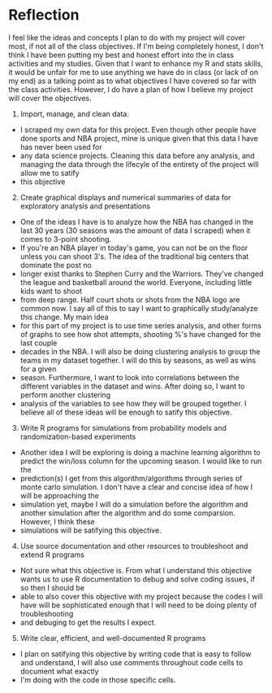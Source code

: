 # Reflection 

I feel like the ideas and concepts I plan to do with my project will cover most, if not all of the class objectives. If I'm being completely honest, I don't think I have 
been putting my best and honest effort into the in class activities and my studies. Given that I want to enhance my R and stats skills, it would be unfair for me to use
anything we have do in class (or lack of on my end) as a talking point as to what objectives I have covered so far with the class activities. However, I do have a plan of
how I believe my project will cover the objectives. 

1. Import, manage, and clean data.
  * I scraped my own data for this project. Even though other people have done sports and NBA project, mine is unique given that this data I have has never been used for
  * any data science projects. Cleaning this data before any analysis, and managing the data through the lifecyle of the entirety of the project will allow me to satify
  * this objective

2. Create graphical displays and numerical summaries of data for exploratory analysis and presentations
  * One of the ideas I have is to analyze how the NBA has changed in the last 30 years (30 seasons was the amount of data I scraped) when it comes to 3-point shooting.
  * If you're an NBA player in today's game, you can not be on the floor unless you can shoot 3's. The idea of the traditional big centers that dominate the post no 
  * longer exist thanks to Stephen Curry and the Warriors. They've changed the league and basketball around the world. Everyone, including little kids want to shoot
  * from deep range. Half court shots or shots from the NBA logo are common now. I say all of this to say I want to graphically study/analyze this change. My main idea
  * for this part of my project is to use time series analysis, and other forms of graphs to see how shot attempts, shooting %'s have changed for the last couple 
  * decades in the NBA. I will also be doing clustering analysis to group the teams in my dataset together. I will do this by seasons, as well as wins for a given 
  * season. Furthermore, I want to look into correlations between the different variables in the dataset and wins. After doing so, I want to perform another clustering
  * analysis of the variables to see how they will be grouped together. I believe all of these ideas will be enough to satify this objective. 
 
 3. Write R programs for simulations from probability models and randomization-based experiments
  * Another idea I will be exploring is doing a machine learning algorithm to predict the win/loss column for the upcoming season. I would like to run the
  * prediction(s) I get from this algorithm/algorithms through series of monte carlo simulation. I don't have a clear and concise idea of how I will be approaching the
  * simulation yet, maybe I will do a simulation before the algorithm and another simulation after the algorithm and do some comparsion. However, I think these 
  * simulations will be satifying this objective.
  
 4. Use source documentation and other resources to troubleshoot and extend R programs
  * Not sure what this objective is. From what I understand this objective wants us to use R documentation to debug and solve coding issues, if so then I should be
  * able to also cover this objective with my project because the codes I will have will be sophisticated enough that I will need to be doing plenty of troubleshooting
  * and debuging to get the results I expect.
  
 5. Write clear, efficient, and well-documented R programs
  * I plan on satifying this objective by writing code that is easy to follow and understand, I will also use comments throughout code cells to document what exactly
  * I'm doing with the code in those specific cells.
